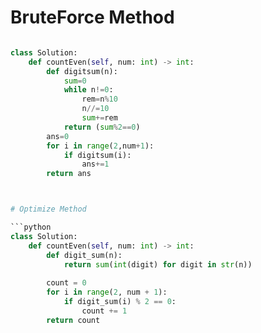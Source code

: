 # BruteForce Method

````python

class Solution:
    def countEven(self, num: int) -> int:
        def digitsum(n):
            sum=0
            while n!=0:
                rem=n%10
                n//=10
                sum+=rem
            return (sum%2==0)
        ans=0
        for i in range(2,num+1):
            if digitsum(i):
                ans+=1
        return ans



# Optimize Method

```python
class Solution:
    def countEven(self, num: int) -> int:
        def digit_sum(n):
            return sum(int(digit) for digit in str(n))
        
        count = 0
        for i in range(2, num + 1):
            if digit_sum(i) % 2 == 0:
                count += 1
        return count

